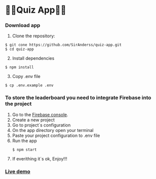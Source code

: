 # 🤟🏼Quiz App🤟🏼

### Download app

1. Clone the repository:

```
$ git cone https://github.com/SirAnderss/quiz-app.git
$ cd quiz-app
```

2. Install dependencies

```
$ npm install
```

3. Copy .env file

```
$ cp .env.example .env
```

### To store the leaderboard you need to integrate Firebase into the project

1. Go to the [Firebase console](https://console.firebase.google.com/).
2. Create a new project
3. Go to project´s configuration
4. On the app directory open your terminal
5. Paste your project configuration to .env file
6. Run the app
   ```
   $ npm start
   ```
7. If everithing it´s ok, Enjoy!!!

### [Live demo](https://hr-devgroup.web.app/)
